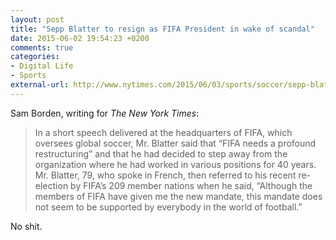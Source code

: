```yaml
---
layout: post
title: "Sepp Blatter to resign as FIFA President in wake of scandal"
date: 2015-06-02 19:54:23 +0200
comments: true
categories: 
- Digital Life
- Sports
external-url: http://www.nytimes.com/2015/06/03/sports/soccer/sepp-blatter-to-resign-as-fifa-president.html
---
```


Sam Borden, writing for _The New York Times_:

> In a short speech delivered at the headquarters of FIFA, which oversees global soccer, Mr. Blatter said that “FIFA needs a profound restructuring” and that he had decided to step away from the organization where he had worked in various positions for 40 years. Mr. Blatter, 79, who spoke in French, then referred to his recent re-election by FIFA’s 209 member nations when he said, “Although the members of FIFA have given me the new mandate, this mandate does not seem to be supported by everybody in the world of football.”

No shit.